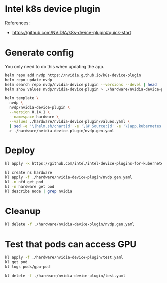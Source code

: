 
# Intel k8s device plugin

References:
- https://github.com/NVIDIA/k8s-device-plugin#quick-start

# Generate config

You only need to do this when updating the app.

```bash
helm repo add nvdp https://nvidia.github.io/k8s-device-plugin
helm repo update nvdp
helm search repo nvdp/nvidia-device-plugin --versions --devel | head
helm show values nvdp/nvidia-device-plugin > ./hardware/nvidia-device-plugin/default-values.yaml
```

```bash
helm template \
  nvdp \
  nvdp/nvidia-device-plugin \
  --version 0.14.1 \
  --namespace hardware \
  --values ./hardware/nvidia-device-plugin/values.yaml \
  | sed -e '\|helm.sh/chart|d' -e '\|# Source:|d' -e '\|app.kubernetes.io/managed-by|d' -e '\|app.kubernetes.io/part-of|d' -e '\|app.kubernetes.io/version|d' \
  > ./hardware/nvidia-device-plugin/nvdp.gen.yaml
```

# Deploy

```bash
kl apply -k https://github.com/intel/intel-device-plugins-for-kubernetes/deployments/nfd/overlays/node-feature-rules?ref=v0.28.0

kl create ns hardware
kl apply -f ./hardware/nvidia-device-plugin/nvdp.gen.yaml
kl -n nfd get pod
kl -n hardware get pod
kl describe node | grep nvidia
```

# Cleanup

```bash
kl delete -f ./hardware/nvidia-device-plugin/nvdp.gen.yaml
```

# Test that pods can access GPU

```bash
kl apply -f ./hardware/nvidia-device-plugin/test.yaml
kl get pod
kl logs pods/gpu-pod

kl delete -f ./hardware/nvidia-device-plugin/test.yaml
```
